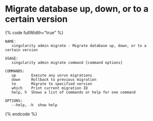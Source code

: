 # Migrate database up, down, or to a certain version

{% code fullWidth="true" %}
```
NAME:
   singularity admin migrate - Migrate database up, down, or to a certain version

USAGE:
   singularity admin migrate command [command options]

COMMANDS:
   up       Execute any unrun migrations
   down     Rollback to previous migration
   to       Migrate to specified version
   which    Print current migration ID
   help, h  Shows a list of commands or help for one command

OPTIONS:
   --help, -h  show help
```
{% endcode %}
